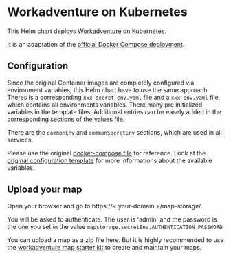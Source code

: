 # Workadventure on Kubernetes

This Helm chart deploys [Workadventure](https://github.com/workadventure/workadventure) on Kubernetes.

It is an adaptation of the [official Docker Compose deployment](https://github.com/workadventure/workadventure/tree/master/contrib/docker).

## Configuration

Since the original Container images are completely configured via environment variables, this Helm chart have to use the same approach. Theres is a corresponding `xxx-secret-env.yaml` file and a `xxx-env.yaml` file, which contains all environments variables. There many pre initialized variables in the template files. Additional entries can be easely added in the corresponding sections of the values file.

There are the `commonEnv` and `commonSecretEnv` sections, which are used in all services.

Please use the original [docker-compose file](https://github.com/workadventure/workadventure/blob/master/contrib/docker/docker-compose.prod.yaml) for reference. Look at the [original configuration template](https://github.com/workadventure/workadventure/blob/master/contrib/docker/.env.prod.template) for more informations about the available variables.

## Upload your map

Open your browser and go to https://< your-domain >/map-storage/.

You will be asked to authenticate. The user is 'admin' and the password is the one you set in the value `mapstorage.secretEnv.AUTHENTICATION_PASSWORD`

You can upload a map as a zip file here. But it is highly recommended to use the [workadventure map starter kit](https://docs.workadventu.re/map-building/tiled-editor/) to create and maintain your maps.
